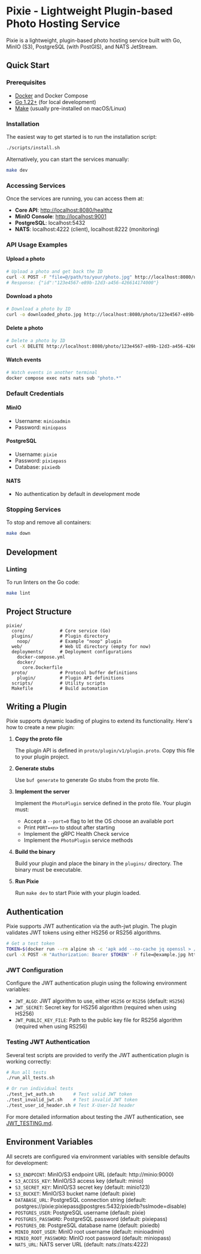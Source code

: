 # Pixie - Lightweight Plugin-based Photo Hosting Service

Pixie is a lightweight, plugin-based photo hosting service built with Go, MinIO (S3), PostgreSQL (with PostGIS), and NATS JetStream.

## Quick Start

### Prerequisites

- [Docker](https://docs.docker.com/get-docker/) and Docker Compose
- [Go 1.22+](https://golang.org/dl/) (for local development)
- [Make](https://www.gnu.org/software/make/) (usually pre-installed on macOS/Linux)

### Installation

The easiest way to get started is to run the installation script:

```bash
./scripts/install.sh
```

Alternatively, you can start the services manually:

```bash
make dev
```

### Accessing Services

Once the services are running, you can access them at:

- **Core API**: [http://localhost:8080/healthz](http://localhost:8080/healthz)
- **MinIO Console**: [http://localhost:9001](http://localhost:9001)
- **PostgreSQL**: localhost:5432
- **NATS**: localhost:4222 (client), localhost:8222 (monitoring)

### API Usage Examples

#### Upload a photo

```bash
# Upload a photo and get back the ID
curl -X POST -F "file=@/path/to/your/photo.jpg" http://localhost:8080/upload
# Response: {"id":"123e4567-e89b-12d3-a456-426614174000"}
```

#### Download a photo

```bash
# Download a photo by ID
curl -o downloaded_photo.jpg http://localhost:8080/photo/123e4567-e89b-12d3-a456-426614174000
```

#### Delete a photo

```bash
# Delete a photo by ID
curl -X DELETE http://localhost:8080/photo/123e4567-e89b-12d3-a456-426614174000
```

#### Watch events

```bash
# Watch events in another terminal
docker compose exec nats nats sub "photo.*"
```

### Default Credentials

#### MinIO
- Username: `minioadmin`
- Password: `miniopass`

#### PostgreSQL
- Username: `pixie`
- Password: `pixiepass`
- Database: `pixiedb`

#### NATS
- No authentication by default in development mode

### Stopping Services

To stop and remove all containers:

```bash
make down
```

## Development

### Linting

To run linters on the Go code:

```bash
make lint
```

## Project Structure

```
pixie/
  core/             # Core service (Go)
  plugins/          # Plugin directory
    noop/           # Example "noop" plugin
  web/              # Web UI directory (empty for now)
  deployments/      # Deployment configurations
    docker-compose.yml
    docker/
      core.Dockerfile
  proto/            # Protocol buffer definitions
    plugin/         # Plugin API definitions
  scripts/          # Utility scripts
  Makefile          # Build automation
```

## Writing a Plugin

Pixie supports dynamic loading of plugins to extend its functionality. Here's how to create a new plugin:

1. **Copy the proto file**
   
   The plugin API is defined in `proto/plugin/v1/plugin.proto`. Copy this file to your plugin project.

2. **Generate stubs**
   
   Use `buf generate` to generate Go stubs from the proto file.

3. **Implement the server**
   
   Implement the `PhotoPlugin` service defined in the proto file. Your plugin must:
   - Accept a `--port=0` flag to let the OS choose an available port
   - Print `PORT=<n>` to stdout after starting
   - Implement the gRPC Health Check service
   - Implement the `PhotoPlugin` service methods

4. **Build the binary**
   
   Build your plugin and place the binary in the `plugins/` directory. The binary must be executable.

5. **Run Pixie**
   
   Run `make dev` to start Pixie with your plugin loaded.

## Authentication

Pixie supports JWT authentication via the auth-jwt plugin. The plugin validates JWT tokens using either HS256 or RS256 algorithms.

```bash
# Get a test token
TOKEN=$(docker run --rm alpine sh -c 'apk add --no-cache jq openssl > /dev/null &&   H=$(printf %s "$JWT_SECRET" | xxd -p -c 256);   HEADER=$(echo -n "{"alg":"HS256","typ":"JWT"}" | base64 | tr -d = | tr +/ -_);   PAYLOAD=$(echo -n "{"sub":"demo","exp":$(( $(date +%s) + 3600 ))}" | base64 | tr -d = | tr +/ -_);   SIGN=$(printf "%s.%s" "$HEADER" "$PAYLOAD" | openssl dgst -sha256 -mac HMAC -macopt hexkey:$H -binary | base64 | tr -d = | tr +/ -_);   echo "$HEADER.$PAYLOAD.$SIGN"')
curl -X POST -H "Authorization: Bearer $TOKEN" -F file=@example.jpg http://localhost:8080/upload
```

### JWT Configuration

Configure the JWT authentication plugin using the following environment variables:

- `JWT_ALGO`: JWT algorithm to use, either `HS256` or `RS256` (default: `HS256`)
- `JWT_SECRET`: Secret key for HS256 algorithm (required when using HS256)
- `JWT_PUBLIC_KEY_FILE`: Path to the public key file for RS256 algorithm (required when using RS256)

### Testing JWT Authentication

Several test scripts are provided to verify the JWT authentication plugin is working correctly:

```bash
# Run all tests
./run_all_tests.sh

# Or run individual tests
./test_jwt_auth.sh       # Test valid JWT token
./test_invalid_jwt.sh    # Test invalid JWT token
./test_user_id_header.sh # Test X-User-Id header
```

For more detailed information about testing the JWT authentication, see [JWT_TESTING.md](JWT_TESTING.md).

## Environment Variables

All secrets are configured via environment variables with sensible defaults for development:

- `S3_ENDPOINT`: MinIO/S3 endpoint URL (default: http://minio:9000)
- `S3_ACCESS_KEY`: MinIO/S3 access key (default: minio)
- `S3_SECRET_KEY`: MinIO/S3 secret key (default: minio123)
- `S3_BUCKET`: MinIO/S3 bucket name (default: pixie)
- `DATABASE_URL`: PostgreSQL connection string (default: postgres://pixie:pixiepass@postgres:5432/pixiedb?sslmode=disable)
- `POSTGRES_USER`: PostgreSQL username (default: pixie)
- `POSTGRES_PASSWORD`: PostgreSQL password (default: pixiepass)
- `POSTGRES_DB`: PostgreSQL database name (default: pixiedb)
- `MINIO_ROOT_USER`: MinIO root username (default: minioadmin)
- `MINIO_ROOT_PASSWORD`: MinIO root password (default: miniopass)
- `NATS_URL`: NATS server URL (default: nats://nats:4222)
